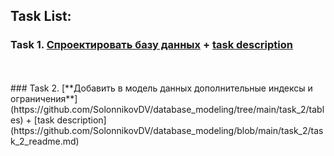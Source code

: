 ## **Task List:** 

### Task 1. [**Спроектировать базу данных**](https://github.com/SolonnikovDV/database_modeling/tree/main/task_1) + [task description](https://github.com/SolonnikovDV/database_modeling/blob/main/task_1/task_1_readme.md)
<br>
<br>
### Task 2. [**Добавить в модель данных дополнительные индексы и ограничения**](https://github.com/SolonnikovDV/database_modeling/tree/main/task_2/tables) + [task description](https://github.com/SolonnikovDV/database_modeling/blob/main/task_2/task_2_readme.md)
